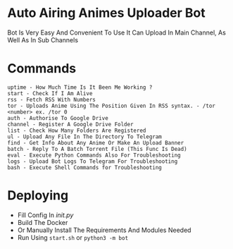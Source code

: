 # Auto Airing Animes Uploader Bot

Bot Is Very Easy And Convenient To Use It Can Upload In Main Channel,
As Well As In Sub Channels

# Commands
```
uptime - How Much Time Is It Been Me Working ?
start - Check If I Am Alive
rss - Fetch RSS With Numbers
tor - Uploads Anime Using The Position Given In RSS syntax. - /tor <number> ex. /tor 0
auth - Authorise To Google Drive
channel - Register A Google Drive Folder
list - Check How Many Folders Are Registered
ul - Upload Any File In The Directory To Telegram
find - Get Info About Any Anime Or Make An Upload Banner
batch - Reply To A Batch Torrent File (This Func Is Dead)
eval - Execute Python Commands Also For Troubleshooting
logs - Upload Bot Logs To Telegram For Troubleshooting
bash - Execute Shell Commands for Troubleshooting
```
# Deploying
- Fill Config In _init.py_
- Build The Docker
- Or Manually Install The Requirements And Modules Needed
- Run Using `start.sh` or `python3 -m bot`
